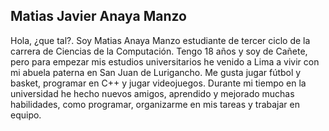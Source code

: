 ## Matias Javier Anaya Manzo

Hola, ¿que tal?. Soy Matias Anaya Manzo estudiante de tercer ciclo de la carrera de Ciencias de la Computación. Tengo 18 años y soy de Cañete, pero para empezar mis estudios universitarios he venido a Lima a vivir con mi abuela paterna en San Juan de Lurigancho. Me gusta jugar fútbol y basket, programar en C++ y jugar videojuegos. Durante mi tiempo en la universidad he hecho nuevos amigos, aprendido y mejorado muchas habilidades, como programar, organizarme en mis tareas y trabajar en equipo.

